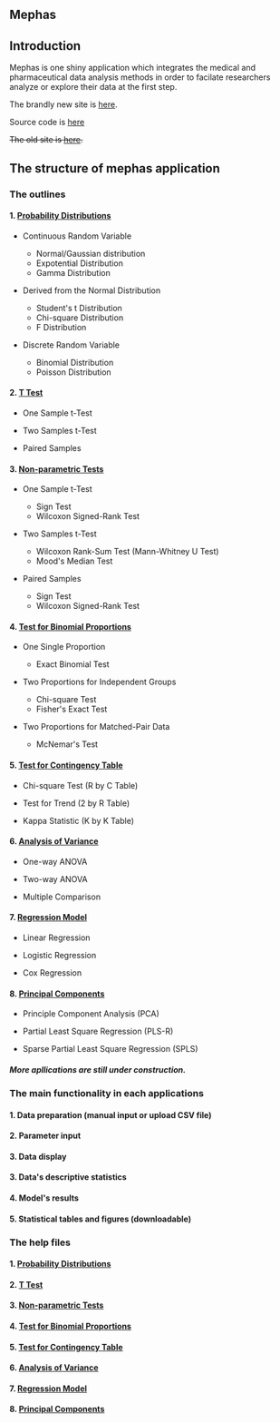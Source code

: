 ## Mephas 

## Introduction

Mephas is one shiny application which integrates the medical and pharmaceutical data analysis methods in order to facilate researchers analyze or explore their data at the first step.

The brandly new site is [here](https://alain003.phs.osaka-u.ac.jp/mephas/).

Source code is [here](https://github.com/mephas/mephas_web)

~~The old site is [here](http://www.gen-info.osaka-u.ac.jp/MEPHAS/).~~

## The structure of mephas application

### The outlines

#### 1. [Probability Distributions](https://alain003.phs.osaka-u.ac.jp/mephas_web/1MFSdistribution/)

  - Continuous Random Variable
  
    + Normal/Gaussian distribution
    + Expotential Distribution
    + Gamma Distribution
    
  - Derived from the Normal Distribution
  
    + Student's t Distribution
    + Chi-square Distribution
    + F Distribution
    
  - Discrete Random Variable
    + Binomial Distribution
    + Poisson Distribution
       
#### 2. [T Test](https://alain003.phs.osaka-u.ac.jp/mephas_web/2MFSttest/)
  
  - One Sample t-Test
  
  - Two Samples t-Test
  
  - Paired Samples

#### 3. [Non-parametric Tests](https://alain003.phs.osaka-u.ac.jp/mephas_web/3MFSnptest/)

  - One Sample t-Test
  
    + Sign Test
    + Wilcoxon Signed-Rank Test
    
  - Two Samples t-Test
  
    + Wilcoxon Rank-Sum Test (Mann-Whitney U Test)
    + Mood's Median Test
    
  - Paired Samples
  
    + Sign Test
    + Wilcoxon Signed-Rank Test

#### 4. [Test for Binomial Proportions](https://alain003.phs.osaka-u.ac.jp/mephas_web/4MFSproptest/)

  - One Single Proportion
  
    + Exact Binomial Test
  
  - Two Proportions for Independent Groups
  
    + Chi-square Test
    + Fisher's Exact Test
  
  - Two Proportions for Matched-Pair Data
  
    + McNemar's Test

#### 5. [Test for Contingency Table](https://alain003.phs.osaka-u.ac.jp/mephas_web/5MFSrctabtest/)

  - Chi-square Test (R by C Table)
  
  - Test for Trend (2 by R Table)
  
  - Kappa Statistic (K by K Table)

#### 6. [Analysis of Variance](https://alain003.phs.osaka-u.ac.jp/mephas_web/6MFSanova/)

  - One-way ANOVA
  
  - Two-way ANOVA
  
  - Multiple Comparison 

#### 7. [Regression Model](https://alain003.phs.osaka-u.ac.jp/mephas_web/7MFSreg/)

  - Linear Regression
  
  - Logistic Regression
  
  - Cox Regression

#### 8. [Principal Components](https://alain003.phs.osaka-u.ac.jp/mephas_web/8MFSpcapls/)

  - Principle Component Analysis (PCA)
  
  - Partial Least Square Regression (PLS-R)
  
  - Sparse Partial Least Square Regression (SPLS)

##### More apllications are still under construction.

### The main functionality in each applications

#### 1. Data preparation (manual input or upload CSV file)

#### 2. Parameter input

#### 3. Data display

#### 3. Data's descriptive statistics

#### 4. Model's results

#### 5. Statistical tables and figures (downloadable)

### The help files

#### 1. [Probability Distributions](https://alain003.phs.osaka-u.ac.jp/mephas/help1.html)
 
#### 2. [T Test](https://alain003.phs.osaka-u.ac.jp/mephas/help2.html/)

#### 3. [Non-parametric Tests](https://alain003.phs.osaka-u.ac.jp/mephas/help3.html/)

#### 4. [Test for Binomial Proportions](https://alain003.phs.osaka-u.ac.jp/mephas/help4.html/)

#### 5. [Test for Contingency Table](https://alain003.phs.osaka-u.ac.jp/mephas/help5.html/)

#### 6. [Analysis of Variance](https://alain003.phs.osaka-u.ac.jp/mephas/help6.html/)

#### 7. [Regression Model](https://alain003.phs.osaka-u.ac.jp/mephas/help7.html/)

#### 8. [Principal Components](https://alain003.phs.osaka-u.ac.jp/mephas/help8.html/)


